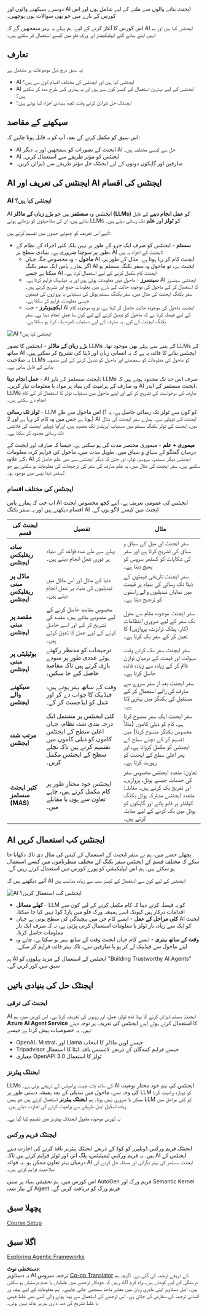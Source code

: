 <!--
CO_OP_TRANSLATOR_METADATA:
{
  "original_hash": "d84943abc8f001ad4670418d32c2d899",
  "translation_date": "2025-07-12T08:01:51+00:00",
  "source_file": "01-intro-to-ai-agents/README.md",
  "language_code": "ur"
}
-->
دوسرے سیکھنے والوں اور AI ایجنٹ بنانے والوں سے ملنے کے لیے شامل ہوں اور اس کورس کے بارے میں جو بھی سوالات ہوں پوچھیں۔

اس کورس کا آغاز کرنے کے لیے، ہم پہلے یہ بہتر سمجھیں گے کہ AI ایجنٹس کیا ہیں اور ہم انہیں اپنے بنائے گئے ایپلیکیشنز اور ورک فلو میں کیسے استعمال کر سکتے ہیں۔

## تعارف

یہ سبق درج ذیل موضوعات پر مشتمل ہے:

- AI ایجنٹس کیا ہیں اور ایجنٹس کی مختلف اقسام کون سی ہیں؟
- AI ایجنٹس کے لیے بہترین استعمال کے کیسز کون سے ہیں اور یہ ہماری کس طرح مدد کر سکتے ہیں؟
- ایجنٹک حل ڈیزائن کرتے وقت کچھ بنیادی اجزاء کیا ہوتے ہیں؟

## سیکھنے کے مقاصد
اس سبق کو مکمل کرنے کے بعد، آپ کو یہ قابل ہونا چاہیے کہ:

- AI ایجنٹ کے تصورات کو سمجھیں اور یہ دیگر AI حل سے کیسے مختلف ہیں۔
- AI ایجنٹس کو مؤثر طریقے سے استعمال کریں۔
- صارفین اور گاہکوں دونوں کے لیے ایجنٹک حل مؤثر طریقے سے ڈیزائن کریں۔

## AI ایجنٹس کی تعریف اور AI ایجنٹس کی اقسام

### AI ایجنٹس کیا ہیں؟

AI ایجنٹس وہ **سسٹمز** ہیں جو **بڑے زبان کے ماڈلز (LLMs)** کو **عمل انجام دینے** کے قابل بناتے ہیں، ان کی صلاحیتوں کو بڑھاتے ہوئے LLMs کو **ٹولز** اور **علم** تک رسائی دیتے ہیں۔

آئیے اس تعریف کو چھوٹے حصوں میں تقسیم کرتے ہیں:

- **سسٹم** - ایجنٹس کو صرف ایک جزو کے طور پر نہیں بلکہ کئی اجزاء کے نظام کے طور پر سوچنا ضروری ہے۔ بنیادی سطح پر، AI ایجنٹ کے اجزاء یہ ہیں:
  - **ماحول** - وہ مخصوص جگہ جہاں AI ایجنٹ کام کر رہا ہوتا ہے۔ مثال کے طور پر، اگر ہمارے پاس ایک سفر بکنگ AI ایجنٹ ہے، تو ماحول وہ سفر بکنگ سسٹم ہو سکتا ہے جسے AI ایجنٹ کام مکمل کرنے کے لیے استعمال کرتا ہے۔
  - **سینسرز** - ماحول میں معلومات ہوتی ہیں اور یہ فیڈبیک فراہم کرتا ہے۔ AI ایجنٹس سینسرز کا استعمال کر کے ماحول کی موجودہ حالت کے بارے میں معلومات جمع اور تشریح کرتے ہیں۔ سفر بکنگ ایجنٹ کی مثال میں، سفر بکنگ سسٹم ہوٹل کی دستیابی یا پروازوں کی قیمتوں جیسی معلومات فراہم کر سکتا ہے۔
  - **ایکچیویٹرز** - جب AI ایجنٹ ماحول کی موجودہ حالت حاصل کر لیتا ہے، تو وہ موجودہ کام کے لیے فیصلہ کرتا ہے کہ ماحول کو تبدیل کرنے کے لیے کون سا عمل انجام دینا ہے۔ سفر بکنگ ایجنٹ کے لیے، یہ صارف کے لیے دستیاب کمرہ بک کرنا ہو سکتا ہے۔

![AI ایجنٹس کیا ہیں؟](../../../translated_images/what-are-ai-agents.1ec8c4d548af601a3a78c6c02e5c355d19c06a4a74fe93e3609a1d08e8c15689.ur.png)

**بڑے زبان کے ماڈلز** - ایجنٹس کا تصور LLMs کے بننے سے پہلے بھی موجود تھا۔ LLMs کے ساتھ AI ایجنٹس بنانے کا فائدہ یہ ہے کہ یہ انسانی زبان اور ڈیٹا کی تشریح کر سکتے ہیں۔ یہ صلاحیت LLMs کو ماحول کی معلومات کو سمجھنے اور ماحول کو تبدیل کرنے کے لیے منصوبہ بنانے کے قابل بناتی ہے۔

**عمل انجام دینا** - AI ایجنٹ سسٹمز کے باہر، LLMs صرف اس حد تک محدود ہوتے ہیں کہ وہ صارف کے پرامپٹ کی بنیاد پر مواد یا معلومات تیار کریں۔ AI ایجنٹ سسٹمز کے اندر، LLMs صارف کی درخواست کی تشریح کر کے اور اپنے ماحول میں دستیاب ٹولز کا استعمال کر کے کام انجام دے سکتے ہیں۔

**ٹولز تک رسائی** - LLM کو کون سے ٹولز تک رسائی حاصل ہے، یہ 1) اس ماحول سے طے ہوتا ہے جس میں وہ کام کر رہا ہے اور 2) AI ایجنٹ کے ڈویلپر سے۔ ہمارے سفر ایجنٹ کی مثال میں، ایجنٹ کے ٹولز بکنگ سسٹم میں دستیاب آپریشنز تک محدود ہیں، اور/یا ڈویلپر ایجنٹ کی فلائٹس تک رسائی محدود کر سکتا ہے۔

**میموری + علم** - میموری مختصر مدت کی ہو سکتی ہے، جیسا کہ صارف اور ایجنٹ کے درمیان گفتگو کے سیاق و سباق میں۔ طویل مدت میں، ماحول کی فراہم کردہ معلومات کے علاوہ، AI ایجنٹس دیگر سسٹمز، سروسز، ٹولز، اور حتیٰ کہ دیگر ایجنٹس سے بھی علم حاصل کر سکتے ہیں۔ سفر ایجنٹ کی مثال میں، یہ علم صارف کی سفر کی ترجیحات کی معلومات ہو سکتی ہے جو کسٹمر ڈیٹا بیس میں موجود ہو۔

### ایجنٹس کی مختلف اقسام

اب جب کہ ہمارے پاس AI ایجنٹس کی عمومی تعریف ہے، آئیے کچھ مخصوص ایجنٹ اقسام دیکھتے ہیں اور یہ سفر بکنگ AI ایجنٹ میں کیسے لاگو ہوں گے۔

| **ایجنٹ کی قسم**               | **تفصیل**                                                                                                                        | **مثال**                                                                                                                                                                                                                   |
| ----------------------------- | -------------------------------------------------------------------------------------------------------------------------------- | --------------------------------------------------------------------------------------------------------------------------------------------------------------------------------------------------------------------------- |
| **سادہ ریفلیکس ایجنٹس**       | پہلے سے طے شدہ قواعد کی بنیاد پر فوری عمل انجام دیتے ہیں۔                                                                         | سفر ایجنٹ ای میل کے سیاق و سباق کی تشریح کرتا ہے اور سفر کی شکایات کو کسٹمر سروس کو بھیج دیتا ہے۔                                                                                                                          |
| **ماڈل پر مبنی ریفلیکس ایجنٹس** | دنیا کے ماڈل اور اس ماڈل میں تبدیلیوں کی بنیاد پر عمل انجام دیتے ہیں۔                                                             | سفر ایجنٹ تاریخی قیمتوں کے ڈیٹا تک رسائی کی بنیاد پر قیمت میں نمایاں تبدیلیوں والے راستوں کو ترجیح دیتا ہے۔                                                                                                             |
| **مقصد پر مبنی ایجنٹس**        | مخصوص مقاصد حاصل کرنے کے لیے منصوبے بناتے ہیں، مقصد کی تشریح کر کے اور اسے حاصل کرنے کے لیے عمل کا تعین کرتے ہیں۔                  | سفر ایجنٹ موجودہ مقام سے منزل تک سفر کے لیے ضروری انتظامات (کار، پبلک ٹرانزٹ، پروازیں) کا تعین کر کے سفر بک کرتا ہے۔                                                                                                         |
| **یوٹیلیٹی پر مبنی ایجنٹس**    | ترجیحات کو مدنظر رکھتے ہوئے عددی طور پر سودے بازی کرتے ہیں تاکہ مقاصد حاصل کیے جا سکیں۔                                           | سفر ایجنٹ سفر بک کرتے وقت سہولت اور قیمت کے درمیان توازن قائم کر کے زیادہ سے زیادہ فائدہ حاصل کرتا ہے۔                                                                                                                     |
| **سیکھنے والے ایجنٹس**         | وقت کے ساتھ بہتر ہوتے ہیں، فیڈبیک کا جواب دے کر اور عمل کو ایڈجسٹ کر کے۔                                                           | سفر ایجنٹ بعد از سفر سروے سے صارف کی رائے استعمال کر کے مستقبل کی بکنگز میں بہتری لاتا ہے۔                                                                                                                                  |
| **مرتب شدہ ایجنٹس**            | کئی ایجنٹس پر مشتمل ایک درجہ بندی شدہ نظام، جہاں اعلیٰ سطح کے ایجنٹس کاموں کو ذیلی کاموں میں تقسیم کرتے ہیں تاکہ نچلے سطح کے ایجنٹس مکمل کریں۔ | سفر ایجنٹ ایک سفر منسوخ کرتا ہے، کام کو ذیلی کاموں (مثلاً مخصوص بکنگز منسوخ کرنا) میں تقسیم کر کے نچلے سطح کے ایجنٹس کو مکمل کرواتا ہے، اور پھر اعلیٰ سطح کے ایجنٹ کو رپورٹ کرتا ہے۔                                         |
| **کثیر ایجنٹ سسٹمز (MAS)**     | ایجنٹس خود مختار طور پر کام مکمل کرتے ہیں، چاہے تعاون سے ہوں یا مقابلے میں۔                                                        | تعاون: متعدد ایجنٹس مخصوص سفر کی خدمات جیسے ہوٹل، پروازیں، اور تفریح بک کرتے ہیں۔ مقابلہ: متعدد ایجنٹس مشترکہ ہوٹل بکنگ کیلنڈر پر قابو پانے اور گاہکوں کو ہوٹل میں بک کرنے کے لیے مقابلہ کرتے ہیں۔                        |

## AI ایجنٹس کب استعمال کریں

پچھلے حصے میں، ہم نے سفر ایجنٹ کے استعمال کے کیس کی مثال دی تاکہ دکھایا جا سکے کہ مختلف قسم کے ایجنٹس سفر بکنگ کے مختلف منظرناموں میں کیسے استعمال ہو سکتے ہیں۔ ہم اس ایپلیکیشن کو پورے کورس میں استعمال کرتے رہیں گے۔

آئیے دیکھتے ہیں کہ AI ایجنٹس کے لیے کون سے استعمال کے کیسز سب سے زیادہ مناسب ہیں:

![AI ایجنٹس کب استعمال کریں؟](../../../translated_images/when-to-use-ai-agents.54becb3bed74a479f5caca9c951132ce81d482a6704bcd22e5a600dbabc9434e.ur.png)

- **کھلے مسائل** - LLM کو یہ فیصلہ کرنے دینا کہ کام مکمل کرنے کے لیے کون سے اقدامات درکار ہیں کیونکہ اسے ہمیشہ ورک فلو میں ہارڈ کوڈ نہیں کیا جا سکتا۔
- **کئی مراحل کے عمل** - ایسے کام جن میں پیچیدگی کی سطح ہوتی ہے جہاں AI ایجنٹ کو ایک سے زیادہ بار ٹولز یا معلومات استعمال کرنی پڑتی ہے، نہ کہ صرف ایک بار معلومات حاصل کرنا۔
- **وقت کے ساتھ بہتری** - ایسے کام جہاں ایجنٹ وقت کے ساتھ بہتر ہو سکتا ہے، چاہے وہ اپنے ماحول سے فیڈبیک لے کر ہو یا صارفین سے، تاکہ بہتر فائدہ فراہم کر سکے۔

ہم AI ایجنٹس کے استعمال کے مزید پہلوؤں کو "Building Trustworthy AI Agents" سبق میں کور کریں گے۔

## ایجنٹک حل کی بنیادی باتیں

### ایجنٹ کی ترقی

AI ایجنٹ سسٹم ڈیزائن کرنے کا پہلا قدم ٹولز، عمل، اور رویوں کی تعریف کرنا ہے۔ اس کورس میں، ہم **Azure AI Agent Service** کا استعمال کرتے ہوئے اپنے ایجنٹس کی تعریف پر توجہ دیتے ہیں۔ یہ خصوصیات پیش کرتا ہے جیسے:

- OpenAI، Mistral، اور Llama جیسے اوپن ماڈلز کا انتخاب
- Tripadvisor جیسے فراہم کنندگان کے ذریعے لائسنس یافتہ ڈیٹا کا استعمال
- معیاری OpenAPI 3.0 ٹولز کا استعمال

### ایجنٹک پیٹرنز

LLMs کے ساتھ بات چیت پرامپٹس کے ذریعے ہوتی ہے۔ AI ایجنٹس کی نیم خود مختار نوعیت کی وجہ سے، ماحول میں تبدیلی کے بعد ہمیشہ دستی طور پر LLM کو دوبارہ پرامپٹ کرنا ممکن یا ضروری نہیں ہوتا۔ ہم **ایجنٹک پیٹرنز** استعمال کرتے ہیں جو ہمیں LLM کو کئی مراحل میں زیادہ اسکیل ایبل طریقے سے پرامپٹ کرنے کی اجازت دیتے ہیں۔

یہ کورس موجودہ مقبول ایجنٹک پیٹرنز میں تقسیم کیا گیا ہے۔

### ایجنٹک فریم ورکس

ایجنٹک فریم ورکس ڈویلپرز کو کوڈ کے ذریعے ایجنٹک پیٹرنز نافذ کرنے کی اجازت دیتے ہیں۔ یہ فریم ورکس ٹیمپلیٹس، پلگ انز، اور ٹولز فراہم کرتے ہیں تاکہ AI ایجنٹس کے درمیان بہتر تعاون ممکن ہو۔ یہ فوائد AI ایجنٹ سسٹمز کی بہتر نگرانی اور مسئلہ حل کرنے کی صلاحیت فراہم کرتے ہیں۔

اس کورس میں، ہم تحقیقی بنیاد پر مبنی AutoGen فریم ورک اور Semantic Kernel کے تیار شدہ Agent فریم ورک کو دریافت کریں گے۔

## پچھلا سبق

[Course Setup](../00-course-setup/README.md)

## اگلا سبق

[Exploring Agentic Frameworks](../02-explore-agentic-frameworks/README.md)

**دستخطی نوٹ**:  
یہ دستاویز AI ترجمہ سروس [Co-op Translator](https://github.com/Azure/co-op-translator) کے ذریعے ترجمہ کی گئی ہے۔ اگرچہ ہم درستگی کے لیے کوشاں ہیں، براہ کرم آگاہ رہیں کہ خودکار ترجمے میں غلطیاں یا عدم درستیاں ہو سکتی ہیں۔ اصل دستاویز اپنی مادری زبان میں معتبر ماخذ سمجھی جانی چاہیے۔ اہم معلومات کے لیے پیشہ ور انسانی ترجمہ کی سفارش کی جاتی ہے۔ اس ترجمے کے استعمال سے پیدا ہونے والی کسی بھی غلط فہمی یا غلط تشریح کی ذمہ داری ہم پر عائد نہیں ہوتی۔